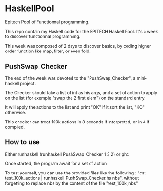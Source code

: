 # HaskellPool
Epitech Pool of Functionnal programming.

This repo contain my Haskell code for the EPITECH Haskell Pool.
It's a week to discover functionnal programming.

This week was composed of 2 days to discover basics, by coding higher order function like map, filter, or even fold.

## PushSwap_Checker

The end of the week was devoted to the "PushSwap_Checker", a mini-haskell project.

The Checker should take a list of int as his args, and a set of action to apply on the list (for exemple "swap the 2 first elem")
on the standard entry.

It will apply the actions to the list and print "OK" if it sort the list, "KO" otherwise.

This checker can treat 100k actions in 8 seconds if interpreted, or in 4 if compiled.

## How to use

Either runhaskell (runhaskell PushSwap_Checker 1 3 2) or ghc

Once started, the program await for a set of action

To test yourself, you can use the provided files like the following : "cat test_100k_actions | runhaskell PushSwap_Checker.hs nbs", without forgetting to replace nbs by the content of the file "test_100k_nbs"
